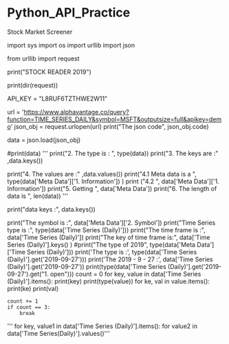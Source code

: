 # Python_API_Practice
Stock Market Screener



import sys
import os
import urllib
import json

from urllib import request


print("STOCK READER 2019")

print(dir(request))

API_KEY = "L8RUF6TZTHWE2W11"

url = 'https://www.alphavantage.co/query?function=TIME_SERIES_DAILY&symbol=MSFT&outputsize=full&apikey=demo'
json_obj = request.urlopen(url)
print("The json code", json_obj.code)

data = json.load(json_obj)

#print(data)
'''
print("2. The type is : ", type(data))
print("3. The keys are :" ,data.keys())

print("4. The values are :" ,data.values())
print("4.1 Meta data is a ", type(data['Meta Data']['1. Information']) )
print ("4.2 ", data['Meta Data']['1. Information'])
print("5. Getting ", data['Meta Data'])
print("6. The length of data is ", len(data))
'''

print("data keys :", data.keys())

print("The symbol is :", data['Meta Data']['2. Symbol'])
print("Time Series type is :", type(data['Time Series (Daily)']))
print("The time frame is :", data['Time Series (Daily)'])
print("The key of time frame is:", data['Time Series (Daily)'].keys() )
#print("The type of 2019", type(data['Meta Data']['Time Series (Daily)']))
print('The type is :', type(data['Time Series (Daily)'].get('2019-09-27')))
print('The 2019 - 9 - 27  :', data['Time Series (Daily)'].get('2019-09-27'))
print(type(data['Time Series (Daily)'].get('2019-09-27').get("1. open")))
count = 0
for key, value in data['Time Series (Daily)'].items():
    print(key)
    print(type(value))
    for ke, val in value.items():
        print(ke)
        print(val)

    count += 1
    if count == 3:
        break

'''
for key, value1  in data['Time Series (Daily)'].items():
    for value2 in data['Time Series(Daily)'].values()'''
